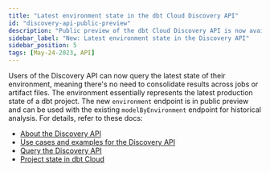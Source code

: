 ```yaml
---
title: "Latest environment state in the dbt Cloud Discovery API"
id: "discovery-api-public-preview"
description: "Public preview of the dbt Cloud Discovery API is now available."
sidebar_label: "New: Latest environment state in the Discovery API"
sidebar_position: 5
tags: [May-24-2023, API]
---
```


Users of the Discovery API can now query the latest state of their environment, meaning there's no need to consolidate results across jobs or artifact files. The environment essentially represents the latest production state of a dbt project. The new `environment` endpoint is in public preview and can be used with the existing `modelByEnvironment` endpoint for historical analysis. For details, refer to these docs:

- [About the Discovery API](/docs/dbt-cloud-apis/discovery-api)
- [Use cases and examples for the Discovery API](/docs/dbt-cloud-apis/discovery-use-cases-and-examples)
- [Query the Discovery API](/docs/dbt-cloud-apis/discovery-querying)
- [Project state in dbt Cloud](/docs/deploy/project-state#project-state-in-dbt-cloud) 